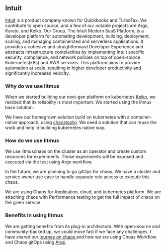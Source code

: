 ## Intuit

[Intuit](https://intuit.com) is a product company known for Quickbooks and TurboTax. We contribute to open source, and a few of our notable projects are Argo, Karate, and Keiko. Our Group, The Intuit Modern SaaS Platform, is a developer platform for automating development, building, deployment, scaling, and managing containerized and serverless applications. It provides a cohesive and straightforward Developer Experience and abstracts infrastructure complexities by implementing Intuit specific security, compliance, and network policies on top of open-source Kubernetes(k8s) and AWS services. This platform aims to provide automation at scale, resulting in higher developer productivity and significantly increased velocity.


### **Why do we use litmus**

When we started building our next-gen platform on kubernetes [Keiko](https://github.com/keikoproj), we realized that its reliability is most important. We started using the litmus base solution. 

We have our homegrown solution build on kubernetes with a container-native approach, using [chaostoolki](https://chaostoolkit.org/). We need a solution that can reuse the work and help in building kubernetes native way.

### **How do we use litmus**

We use litmuschaos on the cluster as an operator and create custom resources for experiments. Those experiments will be exposed and executed via the test using Argo workflow.  

In the future, we are planning to go gitOps for chaos. We have a cluster and service owner use case to handle separate role access to execute this chaos.

We are using Chaos for Application, cloud, and kubernetes platform. We are attaching chaos with Performance testing to get the full impact of chaos on the given service.

### **Benefits in using litmus**

We are getting benefits from its plug-in architecture. With open-source and community-backed up, we could move fast if we face any challenges. I have shared our [journey on chaos ](https://medium.com/@sumitnagal/chaos-journey-279924051d57) and how we are using Choas Workflow and Chaos gitOps using [Argo](https://github.com/ArgoProj).
